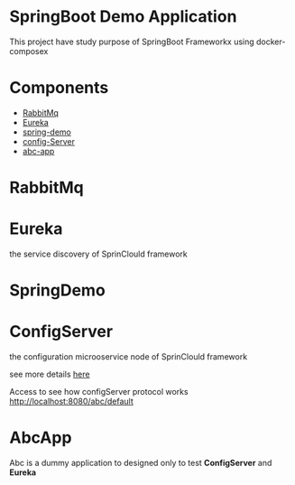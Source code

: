 SpringBoot Demo Application
===
This project have study purpose of SpringBoot Frameworkx using docker-composex

# Components

 - [RabbitMq](rabbitmq)
 - [Eureka](eureka)
 - [spring-demo](spring-demo)
 - [config-Server](config-server)
 - [abc-app](abc-app)

# RabbitMq

# Eureka
the service discovery of SprinClould framework

# SpringDemo


# ConfigServer
the configuration microoservice node of SprinClould framework

see more details [here](https://github.com/spring-cloud/spring-cloud-config)

Access to see how configServer protocol works
[http://localhost:8080/abc/default](http://localhost:8080/abc/default)

# AbcApp
Abc is a dummy application to designed
only to test **ConfigServer** and **Eureka**